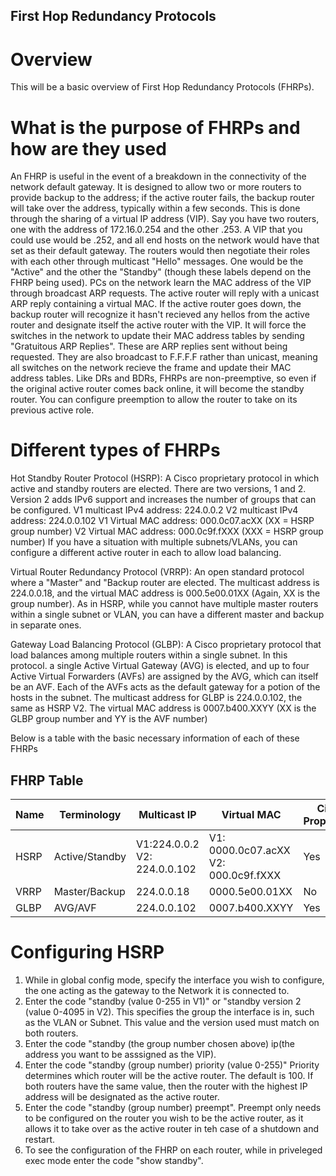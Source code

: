 ## First Hop Redundancy Protocols

# Overview 
    
This will be a basic overview of First Hop Redundancy Protocols (FHRPs).

# What is the purpose of FHRPs and how are they used

An FHRP is useful in the event of a breakdown in the connectivity of the network default gateway. It is designed to allow two or more routers to provide backup to the address; if the active router fails, the backup router will take over the address, typically within a few seconds.
This is done through the sharing of a virtual IP address (VIP). Say you have two routers, one with the address of 172.16.0.254 and the other .253. A VIP that you could use would be .252, and all end hosts on the network would have that set as their default gateway. The routers would then negotiate their roles with each other through multicast "Hello" messages. One would be the "Active" and the other the "Standby" (though these labels depend on the FHRP being used).
PCs on the network learn the MAC address of the VIP through broadcast ARP requests. The active router will reply with a unicast ARP reply containing a virtual MAC.
If the active router goes down, the backup router will recognize it hasn't recieved any hellos from the active router and designate itself the active router with the VIP. It will force the switches in the network to update their MAC address tables by sending "Gratuitous ARP Replies". These are ARP replies sent without being requested. They are also broadcast to F.F.F.F rather than unicast, meaning all switches on the network recieve the frame and update their MAC address tables. 
Like DRs and BDRs, FHRPs are non-preemptive, so even if the original active router comes back online, it will become the standby router. You can configure preemption to allow the router to take on its previous active role.

# Different types of FHRPs

Hot Standby Router Protocol (HSRP): A Cisco proprietary protocol in which active and standby routers are elected. There are two versions, 1 and 2. Version 2 adds IPv6 support and increases the number of groups that can be configured.
V1 multicast IPv4 address: 224.0.0.2
V2 multicast IPv4 address: 224.0.0.102
V1 Virtual MAC address: 000.0c07.acXX (XX = HSRP group number)
V2 Virtual MAC address: 000.0c9f.fXXX (XXX = HSRP group number)
If you have a situation with multiple subnets/VLANs, you can configure a different active router in each to allow load balancing.

Virtual Router Redundancy Protocol (VRRP): An open standard protocol where a "Master" and "Backup router are elected. The multicast address is 224.0.0.18, and the virtual MAC address is 000.5e00.01XX (Again, XX is the group number). As in HSRP, while you cannot have multiple master routers within a single subnet or VLAN, you can have a different master and backup in separate ones. 

Gateway Load Balancing Protocol (GLBP): A Cisco proprietary protocol that load balances among multiple routers within a single subnet. In this protocol. a single Active Virtual Gateway (AVG) is elected, and up to four Active Virtual Forwarders (AVFs) are assigned by the AVG, which can itself be an AVF. Each of the AVFs acts as the default gateway for a potion of the hosts in the subnet. The multicast address for GLBP is 224.0.0.102, the same as HSRP V2. The virtual MAC address is 0007.b400.XXYY (XX is the GLBP group number and YY is the AVF number)

Below is a table with the basic necessary information of each of these FHRPs

## FHRP Table
| Name | Terminology    | Multicast IP                 | Virtual MAC                          | Cisco Proprietary |
|------|----------------|------------------------------|--------------------------------------|-------------------|
| HSRP | Active/Standby | V1:224.0.0.2 V2: 224.0.0.102 | V1: 0000.0c07.acXX V2: 000.0c9f.fXXX | Yes               |
| VRRP | Master/Backup  | 224.0.0.18                   | 0000.5e00.01XX                       | No                |
| GLBP | AVG/AVF        | 224.0.0.102                  | 0007.b400.XXYY                       | Yes               |

# Configuring HSRP 

1. While in global config mode, specify the interface you wish to configure, the one acting as the gateway to the Network it is connected to.
2. Enter the code "standby (value 0-255 in V1)" or "standby version 2 (value 0-4095 in V2). This specifies the group the interface is in, such as the VLAN or Subnet. This value and the version used must match on both routers.
3. Enter the code "standby (the group number chosen above) ip(the address you want to be asssigned as the VIP).
4. Enter the code "standby (group number) priority (value 0-255)" Priority determines which router will be the active router. The default is 100. If both routers have the same value, then the router with the highest IP address will be designated as the active router. 
5. Enter the code "standby (group number) preempt". Preempt only needs to be configured on the router you wish to be the active router, as it allows it to take over as the active router in teh case of a shutdown and restart.
6. To see the configuration of the FHRP on each router, while in priveleged exec mode enter the code "show standby". 
